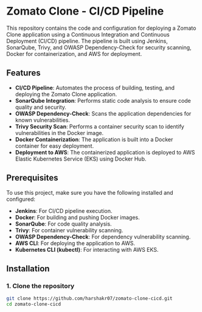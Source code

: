 # Zomato Clone - CI/CD Pipeline

This repository contains the code and configuration for deploying a Zomato Clone application using a Continuous Integration and Continuous Deployment (CI/CD) pipeline. The pipeline is built using Jenkins, SonarQube, Trivy, and OWASP Dependency-Check for security scanning, Docker for containerization, and AWS for deployment.

## Features

- **CI/CD Pipeline**: Automates the process of building, testing, and deploying the Zomato Clone application.
- **SonarQube Integration**: Performs static code analysis to ensure code quality and security.
- **OWASP Dependency-Check**: Scans the application dependencies for known vulnerabilities.
- **Trivy Security Scan**: Performs a container security scan to identify vulnerabilities in the Docker image.
- **Docker Containerization**: The application is built into a Docker container for easy deployment.
- **Deployment to AWS**: The containerized application is deployed to AWS Elastic Kubernetes Service (EKS) using Docker Hub.

## Prerequisites

To use this project, make sure you have the following installed and configured:

- **Jenkins**: For CI/CD pipeline execution.
- **Docker**: For building and pushing Docker images.
- **SonarQube**: For code quality analysis.
- **Trivy**: For container vulnerability scanning.
- **OWASP Dependency-Check**: For dependency vulnerability scanning.
- **AWS CLI**: For deploying the application to AWS.
- **Kubernetes CLI (kubectl)**: For interacting with AWS EKS.

## Installation

### 1. Clone the repository

```bash
git clone https://github.com/harshakr07/zomato-clone-cicd.git
cd zomato-clone-cicd
